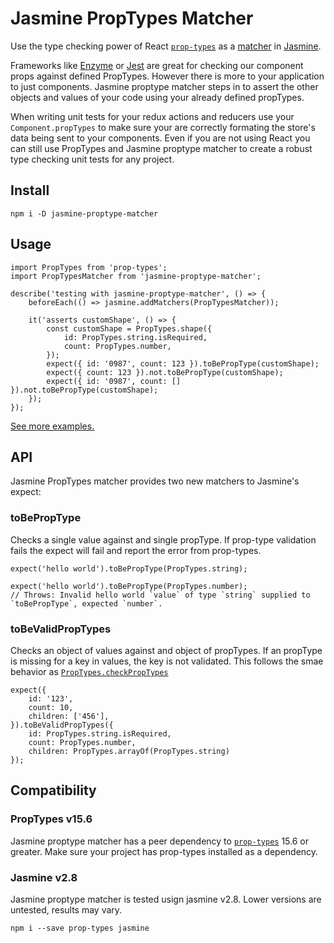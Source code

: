 # Jasmine PropTypes Matcher

Use the type checking power of React [`prop-types`](https://github.com/facebook/prop-types) as a [matcher](https://jasmine.github.io/2.0/introduction.html#section-Matchers) in [Jasmine](https://jasmine.github.io/2.0/).

Frameworks like [Enzyme](https://github.com/airbnb/enzyme) or [Jest](https://github.com/facebook/jest) are great for checking our component props against defined PropTypes. However there is more to your application to just components. Jasmine proptype matcher steps in to assert the other objects and values of your code using your already defined propTypes.

When writing unit tests for your redux actions and reducers use your `Component.propTypes` to make sure your are correctly formating the store's data being sent to your components. Even if you are not using React you can still use PropTypes and Jasmine proptype matcher to create a robust type checking unit tests for any project.

## Install

```
npm i -D jasmine-proptype-matcher
```
## Usage

```
import PropTypes from 'prop-types';
import PropTypesMatcher from 'jasmine-proptype-matcher';

describe('testing with jasmine-proptype-matcher', () => {
    beforeEach(() => jasmine.addMatchers(PropTypesMatcher));

    it('asserts customShape', () => {
        const customShape = PropTypes.shape({
            id: PropTypes.string.isRequired,
            count: PropTypes.number,
        });
        expect({ id: '0987', count: 123 }).toBePropType(customShape);
        expect({ count: 123 }).not.toBePropType(customShape);
        expect({ id: '0987', count: [] }).not.toBePropType(customShape);
    });
});
```
[See more examples.](https://github.com/craigmr/jasmine-proptype-matcher/blob/master/test/examples.js)

## API

Jasmine PropTypes matcher provides two new matchers to Jasmine's expect:

### toBePropType

Checks a single value against and single propType. If prop-type validation fails the expect will fail and report the error from prop-types.
```
expect('hello world').toBePropType(PropTypes.string);
```

```
expect('hello world').toBePropType(PropTypes.number);
// Throws: Invalid hello world `value` of type `string` supplied to `toBePropType`, expected `number`.
```

### toBeValidPropTypes

Checks an object of values against and object of propTypes. If an propType is missing for a key in values, the key is not validated. This follows the smae behavior as [`PropTypes.checkPropTypes`](https://github.com/facebook/prop-types/blob/master/README.md#proptypescheckproptypes)
```
expect({
    id: '123',
    count: 10,
    children: ['456'],
}).toBeValidPropTypes({
    id: PropTypes.string.isRequired,
    count: PropTypes.number,
    children: PropTypes.arrayOf(PropTypes.string)
});
```

## Compatibility

### PropTypes v15.6

Jasmine proptype matcher has a peer dependency to [`prop-types`](https://github.com/facebook/prop-types/blob/master/README.md#proptypescheckproptypes) 15.6 or greater. Make sure your project has prop-types installed as a dependency.

### Jasmine v2.8

Jasmine proptype matcher is tested usign jasmine v2.8. Lower versions are untested, results may vary.

```
npm i --save prop-types jasmine
```